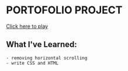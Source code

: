 # PORTOFOLIO PROJECT

[Click here to play](https://mahmedtony73.github.io/portofolio/)

## What I've Learned:
    - removing horizontal scrolling
    - write CSS and HTML